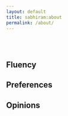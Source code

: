 ```yaml
---
layout: default
title: sabhiram:about
permalink: /about/
---
```


<br><br>

## Fluency

## Preferences

## Opinions
